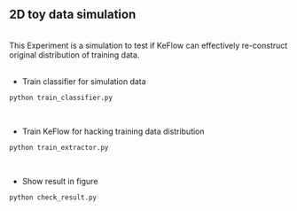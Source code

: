## 2D toy data simulation
<br>
This Experiment is a simulation to test if KeFlow can effectively re-construct original distribution of training data.

<br>
<br>

- Train classifier for simulation data

```
python train_classifier.py
```
<br>

- Train KeFlow for hacking training data distribution

```
python train_extractor.py
```

<br>

- Show result in figure
```
python check_result.py
```